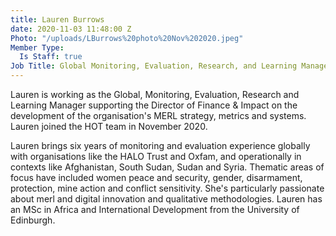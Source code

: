 ```yaml
---
title: Lauren Burrows
date: 2020-11-03 11:48:00 Z
Photo: "/uploads/LBurrows%20photo%20Nov%202020.jpeg"
Member Type:
  Is Staff: true
Job Title: Global Monitoring, Evaluation, Research, and Learning Manager
---
```


Lauren is working as the Global, Monitoring, Evaluation, Research and Learning Manager supporting the Director of Finance & Impact on the development of the organisation's MERL strategy, metrics and systems. Lauren joined the HOT team in November 2020.

Lauren brings six years of monitoring and evaluation experience globally with organisations like the HALO Trust and Oxfam, and operationally in contexts like Afghanistan, South Sudan, Sudan and Syria. Thematic areas of focus have included women peace and security, gender, disarmament, protection, mine action and conflict sensitivity. She's particularly passionate about merl and digital innovation and qualitative methodologies. Lauren has an MSc in Africa and International Development from the University of Edinburgh. 